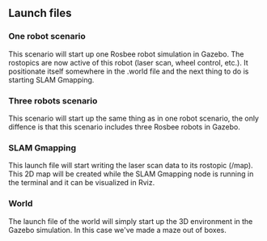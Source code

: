 ## Launch files

### One robot scenario
This scenario will start up one Rosbee robot simulation in Gazebo. The rostopics are now active of this robot (laser scan, wheel control, etc.). It positionate itself somewhere in the .world file and the next thing to do is starting SLAM Gmapping. 

### Three robots scenario
This scenario will start up the same thing as in one robot scenario, the only diffence is that this scenario includes three Rosbee robots in Gazebo. 

### SLAM Gmapping
This launch file will start writing the laser scan data to its rostopic (/map). This 2D map will be created while the SLAM Gmapping node is running in the terminal and it can be visualized in Rviz.

### World
The launch file of the world will simply start up the 3D environment in the Gazebo simulation. In this case we've made a maze out of boxes.
